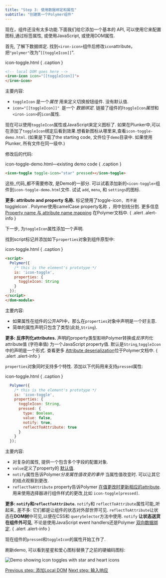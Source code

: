 ```yaml
---
title: "Step 3: 使用数据绑定和属性"
subtitle: "创建第一个Polymer组件"
---
```


现在，组件还没有太多功能.下面我们给它添加一个基本的
API, 可以使用它来配置图标,通过标签属性, 或使用JavaScript, 或使用DOM属性.

首先, 了解下数据绑定. 找到`<iron-icon>`组件后修改`icon`attribute，把`"polymer"`改为"`[[toggleIcon]]`".

icon-toggle.html { .caption }

```html
<!-- local DOM goes here -->
<iron-icon icon="[[toggleIcon]]">
</iron-icon>
```

主要内容:

  * `toggleIcon` 是一个<em>属性</em> 用来定义切换按钮组件. 没有默认值.
  * `icon="[[toggleIcon]]" `是一个 <em>数据绑定</em>. 链接了组件的I`toggleIcon`<em>属性</em>和`<iron-icon>`的`icon`属性.

现在可以使用`toggleIcon`属性或JavaScript来定义图标了. 如果在Plunker中,可以在添加了`toggleIcon`绑定后看到效果.想看新图标从哪里来,查看`icon-toggle-demo.html`. (如果是下载了the starting code, 文件位于`demo`目录中. 如果使用
Plunker, 所有文件在同一级中.)

修改后的代码:

icon-toggle-demo.html—existing demo code { .caption }

```html
<icon-toggle toggle-icon="star" pressed></icon-toggle>
```

这些_代码_都不需要修改, 是Demo的一部分. 可以试着添加新的`<icon-toggle>`组件到`icon-toggle-demo.html`文件. 试试
`add`, `menu`, 和 `settings`的图标.

**更多: attribute and property 名称.** 标记使用了toggle-icon`, 而不是 `toggleIcon`. Polymer使用camelCase property名称 
，用中划线分割. 更多信息 <a href="/1.0/docs/devguide/properties#property-name-mapping">Property
name 与 attribute name mapping</a> 在Polymer文档中.
{ .alert .alert-info }

下一步, 为`toggleIcon`属性添加一个声明.

找到script标记并添加如下`properties`对象到组件原型中:

icon-toggle.html { .caption }

```html
<script>
  Polymer({
    /* this is the element's prototype */
    is: 'icon-toggle',
    properties: {
      toggleIcon: String
    }
  });
</script>
</dom-module>
```

主要内容:

  * 如果属性在组件的公开API中，那么在`properties`对象中声明是一个好主意.
  * 简单的属性声明只包含了类型(此处,`String`).



**更多: 反序列化attributes.** 声明的property类型影响Polymer转换或<em>反序列化</em>
attribute值 (字符串值) 为一个JavaScript property值.
默认是`String`,`toggleIcon`中的声明是一个形式.
查看更多 <a href="/1.0/docs/devguide/properties#attribute-deserialization">Attribute
deserialization</a>位于Polymer文档中.
{ .alert .alert-info }

`properties`对象同时支持多个特性. 添加以下代码用来支持`pressed`属性:

icon-toggle.html { .caption }

```js
  Polymer({
    /* this is the element's prototype */
    is: 'icon-toggle',
    properties: {
      toggleIcon: String,
      pressed: {
        type: Boolean,
        value: false,
        notify: true,
        reflectToAttribute: true
      }
    }
  });
```

主要内容:

 *   对复杂的属性, 提供一个包含多个字段的配置对象.
*   `value`定义了property的 [默认值](/1.0/docs/devguide/properties#configure-values).
*   `notify`属性告诉Polymer<em>分发属性值改变的事件
    </em>当属性值改变时. 可以让其它的结点观察到更改.
*   `reflectToAttribute` property告诉Polymer
    [在值更改时更新相应的attribute](/1.0/docs/devguide/properties#attribute-reflection).
    用来使用选择器进行组件样式的更改,比如
    `icon-toggle[pressed]`.


**更多: `notify`和`reflectToAttribute`.**  `notify`和
`reflectToAttribute`属性可能_听起来_ 差不多: 它们都是让组件的状态对外部世界可见. `reflectToAttribute`让状态在**DOM树**中可见,以便在CSS和
`querySelector`方法中使用. `notify` **让状态送货在组件外可见**, 不论是使用JavaScript event handlers还是Polymer
<a href="/1.0/docs/devguide/data-binding#property-notification">双向数据绑定</a>.
{ .alert .alert-info }

现在组件的`pressed`和`toggleIcon`的属性开始工作了.

刷新demo, 可以看到星星和爱心图标替换了之前的硬编码图标:

<img src="/images/1.0/first-element/static-toggles.png" alt="Demo showing icon toggles with star and heart icons">

<a class="blue-button" href="step-2">Previous step: 添加Local DOM</a>
<a class="blue-button" href="step-4">Next step: 输入响应</a>
